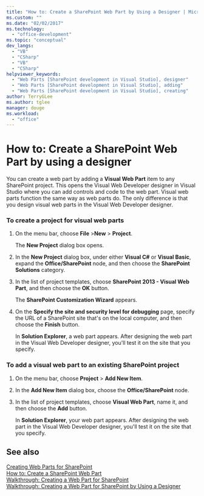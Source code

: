 ```yaml
---
title: "How to: Create a SharePoint Web Part by Using a Designer | Microsoft Docs"
ms.custom: ""
ms.date: "02/02/2017"
ms.technology: 
  - "office-development"
ms.topic: "conceptual"
dev_langs: 
  - "VB"
  - "CSharp"
  - "VB"
  - "CSharp"
helpviewer_keywords: 
  - "Web Parts [SharePoint development in Visual Studio], designer"
  - "Web Parts [SharePoint development in Visual Studio], adding"
  - "Web Parts [SharePoint development in Visual Studio], creating"
author: TerryGLee
ms.author: tglee
manager: douge
ms.workload: 
  - "office"
---
```

# How to: Create a SharePoint Web Part by using a designer
  You can create a web part by adding a **Visual Web Part** item to any SharePoint project. This opens the Visual Web Developer designer in Visual Studio where you can add controls and code to the web part. Visual web parts function the same way as web parts do. The only difference is that you design visual web parts in the Visual Web Developer designer.  
  
### To create a project for visual web parts  
  
1.  On the menu bar, choose **File** >**New** > **Project**.  
  
     The **New Project** dialog box opens.  
  
2.  In the **New Project** dialog box, under either **Visual C#** or **Visual Basic**, expand the **Office/SharePoint** node, and then choose the **SharePoint Solutions** category.  
  
3.  In the list of project templates, choose **SharePoint 2013 - Visual Web Part**, and then choose the **OK** button.  
  
     The **SharePoint Customization Wizard** appears.  
  
4.  On the **Specify the site and security level for debugging** page, specify the URL of a SharePoint site that's on the local computer, and then choose the **Finish** button.  
  
     In **Solution Explorer**, a web part appears. After designing the web part in the Visual Web Developer designer, you'll test it on the site that you specify.  
  
### To add a visual web part to an existing SharePoint project  
  
1.  On the menu bar, choose **Project** > **Add New Item**.  
  
2.  In the **Add New Item** dialog box, choose the **Office/SharePoint** node.  
  
3.  In the list of project templates, choose **Visual Web Part**, name it, and then choose the **Add** button.  
  
     In **Solution Explorer**, your web part appears. After designing the web part in the Visual Web Developer designer, you'll test it on the site that you specify.  
  
## See also
 [Creating Web Parts for SharePoint](../sharepoint/creating-web-parts-for-sharepoint.md)   
 [How to: Create a SharePoint Web Part](../sharepoint/how-to-create-a-sharepoint-web-part.md)   
 [Walkthrough: Creating a Web Part for SharePoint](../sharepoint/walkthrough-creating-a-web-part-for-sharepoint.md)   
 [Walkthrough: Creating a Web Part for SharePoint by Using a Designer](../sharepoint/walkthrough-creating-a-web-part-for-sharepoint-by-using-a-designer.md)  
  
  
